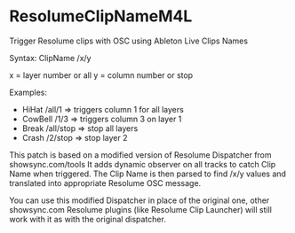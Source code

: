 # ResolumeClipNameM4L
Trigger Resolume clips with OSC using Ableton Live Clips Names

Syntax: 
ClipName /x/y

x = layer number or all
y = column number or stop

Examples:
- HiHat /all/1      => triggers column 1 for all layers
- CowBell /1/3      => triggers column 3 on layer 1
- Break /all/stop   => stop all layers
- Crash /2/stop     => stop layer 2

This patch is based on a modified version of Resolume Dispatcher from showsync.com/tools
It adds dynamic observer on all tracks to catch Clip Name when triggered.
The Clip Name is then parsed to find /x/y values and translated into appropriate Resolume OSC message.

You can use this modified Dispatcher in place of the original one, 
other showsync.com Resolume plugins (like Resolume Clip Launcher) will still work with it as with the original dispatcher.

